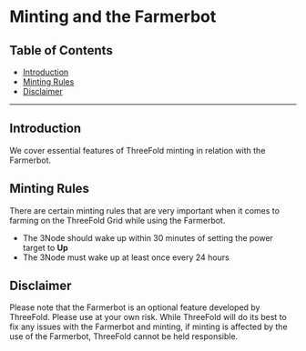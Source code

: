 <h1> Minting and the Farmerbot </h2>

<h2> Table of Contents </h2>

- [Introduction](#introduction)
- [Minting Rules](#minting-rules)
- [Disclaimer](#disclaimer)

***

## Introduction

We cover essential features of ThreeFold minting in relation with the Farmerbot. 

## Minting Rules

There are certain minting rules that are very important when it comes to farming on the ThreeFold Grid while using the Farmerbot.

- The 3Node should wake up within 30 minutes of setting the power target to **Up**
- The 3Node must wake up at least once every 24 hours

## Disclaimer

Please note that the Farmerbot is an optional feature developed by ThreeFold. Please use at your own risk. While ThreeFold will do its best to fix any issues with the Farmerbot and minting, if minting is affected by the use of the Farmerbot, ThreeFold cannot be held responsible.
